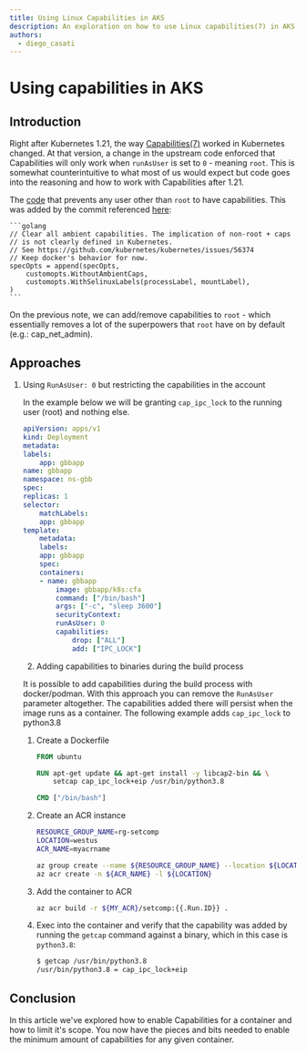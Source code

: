 ```yaml
---
title: Using Linux Capabilities in AKS
description: An exploration on how to use Linux capabilities(7) in AKS.
authors: 
  - diego_casati
---
```


# Using capabilities in AKS

## Introduction

Right after Kubernetes 1.21, the way [Capabilities(7)](https://man7.org/linux/man-pages/man7/capabilities.7.html) worked in Kubernetes changed. At that version, a change in the upstream code enforced that Capabilities will only work when `runAsUser` is set to `0` - meaning `root`. This is somewhat counterintuitive to what most of us would expect but code goes into the reasoning and how to work with Capabilities after 1.21.

The [code](https://github.com/containerd/containerd/blob/main/pkg/cri/server/container_create_linux.go#L260-L267) that prevents any user other than `root` to have capabilities. This was added by the commit referenced [here](https://github.com/containerd/containerd/commit/50c73e6dc550c2cdb579e303ac26394497f9f331):

	```golang
	// Clear all ambient capabilities. The implication of non-root + caps
	// is not clearly defined in Kubernetes.
	// See https://github.com/kubernetes/kubernetes/issues/56374
	// Keep docker's behavior for now.
	specOpts = append(specOpts,
		customopts.WithoutAmbientCaps,
		customopts.WithSelinuxLabels(processLabel, mountLabel),
	)
	```

On the previous note, we can add/remove capabilities to `root` - which essentially removes a lot of the superpowers that `root` have on by default (e.g.: cap_net_admin).

## Approaches

1. Using `RunAsUser: 0` but restricting the capabilities in the account

    In the example below we will be granting `cap_ipc_lock` to the running user (root) and nothing else.

    ```yaml
    apiVersion: apps/v1
    kind: Deployment
    metadata:
    labels:
        app: gbbapp
    name: gbbapp
    namespace: ns-gbb
    spec:
    replicas: 1
    selector:
        matchLabels:
        app: gbbapp
    template:
        metadata:
        labels:
        app: gbbapp
        spec:
        containers:
        - name: gbbapp
            image: gbbapp/k8s:cfa
            command: ["/bin/bash"]
            args: ["-c", "sleep 3600"]
            securityContext:
            runAsUser: 0
            capabilities:
                drop: ["ALL"]
                add: ["IPC_LOCK"]
    ```

    2. Adding capabilities to binaries during the build process

    It is possible to add capabilities during the build process with docker/podman. With this approach you can remove the `RunAsUser` parameter altogether. The capabilities added there will persist when the image runs as a container. The following example adds `cap_ipc_lock` to python3.8

    1. Create a Dockerfile
        ```Dockerfile
        FROM ubuntu
        
        RUN apt-get update && apt-get install -y libcap2-bin && \
            setcap cap_ipc_lock+eip /usr/bin/python3.8
        
        CMD ["/bin/bash"]
        ```

    1. Create an ACR instance
        
        ```bash
        RESOURCE_GROUP_NAME=rg-setcomp
        LOCATION=westus
        ACR_NAME=myacrname
        
        az group create --name ${RESOURCE_GROUP_NAME} --location ${LOCATION}
        az acr create -n ${ACR_NAME} -l ${LOCATION}
        ```

    1. Add the container to ACR
        ```bash
        az acr build -r ${MY_ACR}/setcomp:{{.Run.ID}} .
        ```

    1. Exec into the container and verify that the capability was added by running the `getcap` command against a binary, which in this case is `python3.8`:
        
        ```bash
        $ getcap /usr/bin/python3.8
        /usr/bin/python3.8 = cap_ipc_lock+eip
        ```

## Conclusion

In this article we've explored how to enable Capabilities for a container and how to limit it's scope. You now have the pieces and bits needed to enable the minimum amount of capabilities for any given container.